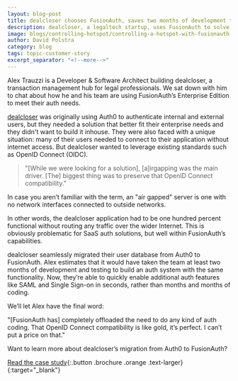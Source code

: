 ```yaml
---
layout: blog-post
title: dealcloser chooses FusionAuth, saves two months of development time
description: dealcloser, a legaltech startup, uses FusionAuth to solve their enterprise needs.
image: blogs/controlling-hotspot/controlling-a-hotspot-with-fusionauth-authentication.png
author: David Polstra
category: blog
tags: topic-customer-story
excerpt_separator: "<!--more-->"
---
```


Alex Trauzzi is a Developer & Software Architect building dealcloser, a transaction management hub for legal professionals. We sat down with him to chat about how he and his team are using FusionAuth’s Enterprise Edition to meet their auth needs.

<!--more-->

[dealcloser](https://www.dealcloser.com/) was originally using Auth0 to authenticate internal and external users, but they needed a solution that better fit their enterprise needs and they didn't want to build it inhouse.  They were also faced with a unique situation: many of their users needed to connect to their application without internet access. But dealcloser wanted to leverage existing standards such as OpenID Connect (OIDC). 

> "[While we were looking for a solution], [a]irgapping was the main driver. [The] biggest thing was to preserve that OpenID Connect compatibility."

In case you aren’t familiar with the term, an "air gapped" server is one with no network interfaces connected to outside networks. 

In other words, the dealcloser application had to be one hundred percent functional without routing any traffic over the wider Internet. This is obviously problematic for SaaS auth solutions, but well within FusionAuth’s capabilities.

dealcloser seamlessly migrated their user database from Auth0 to FusionAuth. Alex estimates that it would have taken the team at least two months of development and testing to build an auth system  with the same functionality. Now, they’re able to quickly enable additional auth features like SAML and Single Sign-on in seconds, rather than months and months of coding. 

We’ll let Alex have the final word:

"[FusionAuth has] completely offloaded the need to do any kind of auth coding. That OpenID Connect compatibility is like gold, it’s perfect. I can’t put a price on that."

Want to learn more about dealcloser’s migration from Auth0 to FusionAuth? 

[Read the case study](/resources/dealcloser-case-study.pdf){:.button .brochure .orange .text-larger}{:target="_blank"}
